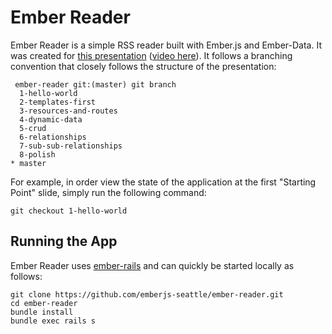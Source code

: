 # Ember Reader

Ember Reader is a simple RSS reader built with Ember.js and Ember-Data. It was created for [this presentation](http://emberjs-seattle.github.io/ember-reader-preso) ([video here](http://youtu.be/nO1hxT9GBTs)). It follows a branching convention that closely follows the structure of the presentation:

```
 ember-reader git:(master) git branch
  1-hello-world
  2-templates-first
  3-resources-and-routes
  4-dynamic-data
  5-crud
  6-relationships
  7-sub-sub-relationships
  8-polish
* master
```

For example, in order view the state of the application at the first "Starting Point" slide, simply run the following command:

```
git checkout 1-hello-world
```

## Running the App

Ember Reader uses [ember-rails](https://github.com/emberjs/ember-rails) and can quickly be started locally as follows:

```
git clone https://github.com/emberjs-seattle/ember-reader.git
cd ember-reader
bundle install
bundle exec rails s
```